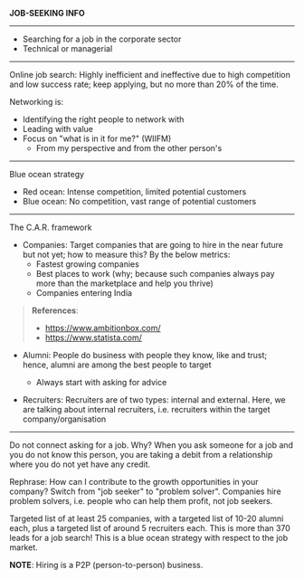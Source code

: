 **JOB-SEEKING INFO**

---

- Searching for a job in the corporate sector
- Technical or managerial

---

Online job search: Highly inefficient and ineffective due to high competition and low success rate; keep applying, but no more than 20% of the time.

Networking is:

- Identifying the right people to network with
- Leading with value
- Focus on "what is in it for me?" (WIIFM)
    - From my perspective and from the other person's

---

Blue ocean strategy

- Red ocean: Intense competition, limited potential customers
- Blue ocean: No competition, vast range of potential customers

---

The C.A.R. framework

- Companies: Target companies that are going to hire in the near future but not yet; how to measure this? By the below metrics:
    - Fastest growing companies
    - Best places to work (why; because such companies always pay more than the marketplace and help you thrive)
    - Companies entering India

> **References**:
>
> - https://www.ambitionbox.com/
> - https://www.statista.com/

- Alumni: People do business with people they know, like and trust; hence, alumni are among the best people to target
    - Always start with asking for advice


- Recruiters: Recruiters are of two types: internal and external. Here, we are talking about internal recruiters, i.e. recruiters within the target company/organisation

---

Do not connect asking for a job. Why? When you ask someone for a job and you do not know this person, you are taking a debit from a relationship where you do not yet have any credit.

Rephrase: How can I contribute to the growth opportunities in your company? Switch from "job seeker" to "problem solver". Companies hire problem solvers, i.e. people who can help them profit, not job seekers.

Targeted list of at least 25 companies, with a targeted list of 10-20 alumni each, plus a targeted list of around 5 recruiters each. This is more than 370 leads for a job search! This is a blue ocean strategy with respect to the job market.

**NOTE**: Hiring is a P2P (person-to-person) business.